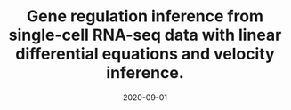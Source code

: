 ---
title: "Gene regulation inference from single-cell RNA-seq data with linear differential equations and velocity inference."
collection: publications
permalink: /publications/2020-09-01-Gene-regulation-inference-from-single-cell-RNA-seq-data-with-linear-differential-equations-and-velocity-inference
date: 2020-09-01
paperurl: 'https://doi.org/10.1093/bioinformatics/btaa576'
code: 'https://github.com/PCAubin/GRISLI'
citation: 'P.-C. Aubin-Frankowski, &amp; J.-P. Vert.
Gene regulation inference from single-cell <span class="bibtex-protected">RNA</span>-seq data with linear differential equations and velocity inference.
<em>Bioinformatics</em>, 36:4774–4780, 2020.'
---